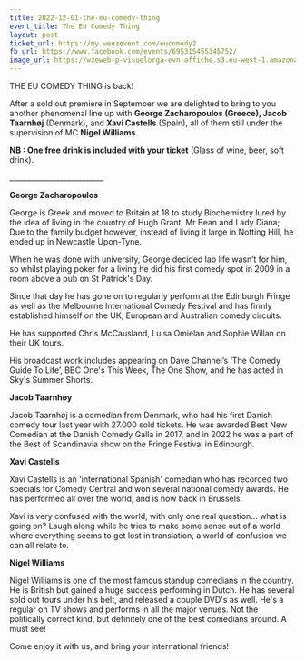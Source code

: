 ```yaml
---
title: 2022-12-01-the-eu-comedy-thing
event_title: The EU Comedy Thing
layout: post
ticket_url: https://my.weezevent.com/eucomedy2
fb_url: https://www.facebook.com/events/695315455345752/
image_url: https://wzeweb-p-visuelorga-evn-affiche.s3.eu-west-1.amazonaws.com/affiche_899932.jpg
---
```


<p>THE EU COMEDY THING is back!</p>
<p> After a sold out premiere in September we are delighted to bring to you another phenomenal line up with <strong>George Zacharopoulos (Greece), </strong><strong>Jacob Taarnhøj</strong> (Denmark), and <strong>Xavi Castells</strong> (Spain), all of them still under the supervision of MC <strong>Nigel Williams</strong>.</p>

<p> <strong>NB : One free drink is included with your ticket</strong> (Glass of wine, beer, soft drink).</p>
<p> __________________________</p>

<p> <strong>George Zacharopoulos </strong></p>
<p> George is Greek and moved to Britain at 18 to study Biochemistry lured by the idea of living in the country of Hugh Grant, Mr Bean and Lady Diana; Due to the family budget however, instead of living it large in Notting Hill, he ended up in Newcastle Upon-Tyne.</p>
<p> When he was done with university, George decided lab life wasn’t for him, so whilst playing poker for a living he did his first comedy spot in 2009 in a room above a pub on St Patrick's Day.</p>
<p> Since that day he has gone on to regularly perform at the Edinburgh Fringe as well as the Melbourne International Comedy Festival and has firmly established himself on the UK, European and Australian comedy circuits.</p>
<p> He has supported Chris McCausland, Luisa Omielan and Sophie Willan on their UK tours.</p>
<p> His broadcast work includes appearing on Dave Channel’s ‘The Comedy Guide To Life’, BBC One's This Week, The One Show, and he has acted in Sky's Summer Shorts.</p>

<p> <strong>Jacob Taarnhøy </strong></p>
<p> Jacob Taarnhøj is a comedian from Denmark, who had his first Danish comedy tour last year with 27.000 sold tickets. He was awarded Best New Comedian at the Danish Comedy Galla in 2017, and in 2022 he was a part of the Best of Scandinavia show on the Fringe Festival in Edinburgh.</p>

<p> <strong>Xavi Castells </strong></p>
<p> Xavi Castells is an 'international Spanish' comedian who has recorded two specials for Comedy Central and won several national comedy awards. He has performed all over the world, and is now back in Brussels. </p>
<p> Xavi is very confused with the world, with only one real question... what is going on? Laugh along while he tries to make some sense out of a world where everything seems to get lost in translation, a world of confusion we can all relate to.</p>

<p> <strong>Nigel Williams</strong></p>
<p> Nigel Williams is one of the most famous standup comedians in the country. He is British but gained a huge success performing in Dutch. He has several sold out tours under his belt, and released a couple DVD's as well. He's a regular on TV shows and performs in all the major venues. Not the politically correct kind, but definitely one of the best comedians around. A must see!</p>

<p> Come enjoy it with us, and bring your international friends!</p>
